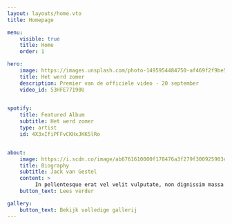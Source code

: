 ```yaml
---
layout: layouts/home.vto
title: Homepage

menu:
    visible: true
    title: Home
    order: 1

hero:
    image: https://images.unsplash.com/photo-1495954484750-af469f2f9be5?q=80&w=2070&auto=format&fit=crop&ixlib=rb-4.0.3&ixid=M3wxMjA3fDB8MHxwaG90by1wYWdlfHx8fGVufDB8fHx8fA%3D%3D
    title: Het werd zomer
    description: Premier van de officiele video - 20 september
    video_id: 53HFE77190U
    

spotify:
    title: Featured Album
    subtitle: Het werd zomer
    type: artist
    id: 4X3xIfiPFFvCKHxJKK5lRo


about:
    image: https://i.scdn.co/image/ab6761610000f178476a3f279f300925903ea111
    title: Biography
    subtitle: Jack van Gestel
    content: >
         In pellentesque erat vel velit vulputate, non dignissim massa euismod. Proin eu nisi tincidunt, molestie nisi nec, tincidunt tellus. Curabitur commodo dignissim nisl non egestas. Sed porta vestibulum tincidunt. Proin tincidunt lectus et odio ultricies volutpat. Phasellus porttitor tincidunt tellus, eget suscipit nisi vulputate ac. Proin metus ex, semper sit amet porttitor ultrices, cursus at enim.
    button_text: Lees verder

gallery:
    button_text: Bekijk volledige gallerij
---
```

